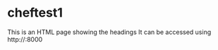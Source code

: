 # cheftest1

This is an HTML page showing the headings
It can be accessed using http://<hostname>:8000
